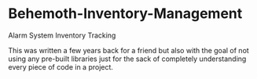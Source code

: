 # Behemoth-Inventory-Management
Alarm System Inventory Tracking

This was written a few years back for a friend but also with the goal of
not using any pre-built libraries just for the sack of completely understanding 
every piece of code in a project.

